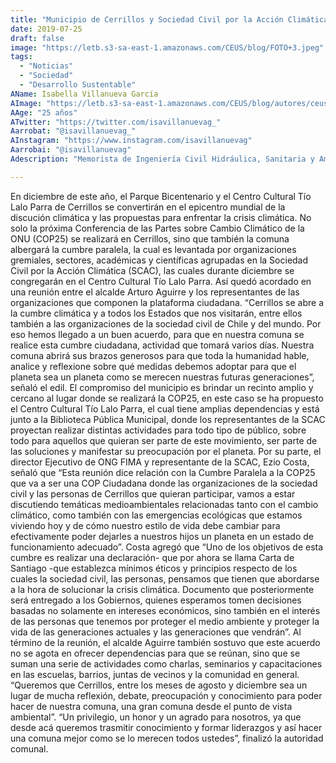 ```yaml
---
title: "Municipio de Cerrillos y Sociedad Civil por la Acción Climática llegan a acuerdo para realizar COP25 Paralela"
date: 2019-07-25
draft: false
image: "https://letb.s3-sa-east-1.amazonaws.com/CEUS/blog/FOTO+3.jpeg"
tags:
  - "Noticias"
  - "Sociedad"
  - "Desarrollo Sustentable"
AName: Isabella Villanueva García 
AImage: "https://letb.s3-sa-east-1.amazonaws.com/CEUS/blog/autores/ceus_IVillanueva.jpg"
AAge: "25 años"
ATwitter: "https://twitter.com/isavillanuevag_"  
Aarrobat: "@isavillanuevag_"
AInstagram: "https://www.instagram.com/isavillanuevag"
Aarrobai: "@isavillanuevag"
Adescription: "Memorista de Ingeniería Civil Hidráulica, Sanitaria y Ambiental trabajando e investigando en sistemas de tratamientos de aguas residuales con revalorización de recursos y carbono neutral. Actualmente presidenta de la ONG CEUS CHILE que es la red de estudiantes, téncicas/os y profesionales sustentables de Chile. Asesora del IV Congreso Estudiantil Universitario de Sustentabilidad, un espacio único de convergencia de líderes y liderezas sustentables en Chile. ¿Este 2019? Chile en el Escenario Mundial: de cara a la COP25. Apasionada por el Desarrollo Sostenible. Siempre en movimiento y constantemente aprendiendo. Fanática del ODS 17: Alianzas para lograr los objetivos."

---
```


En diciembre de este año, el Parque Bicentenario y el Centro Cultural Tío Lalo Parra de Cerrillos se convertirán en el epicentro mundial de la discución climática y las propuestas para enfrentar la crisis climática.
No solo la próxima Conferencia de las Partes sobre Cambio Climático de la ONU (COP25) se realizará en Cerrillos, sino que también la comuna albergará la cumbre paralela, la cual es levantada por organizaciones gremiales, sectores, académicas y científicas agrupadas en la Sociedad Civil por la Acción Climática (SCAC), las cuales durante diciembre se congregarán en el Centro Cultural Tío Lalo Parra.
Así quedó acordado en una reunión entre el alcalde Arturo Aguirre y los representantes de las organizaciones que componen la plataforma ciudadana. “Cerrillos se abre a la cumbre climática y a todos los Estados que nos visitarán, entre ellos también a las organizaciones de la sociedad civil de Chile y del mundo. Por eso hemos llegado a un buen acuerdo, para que en nuestra comuna se realice esta cumbre ciudadana, actividad que tomará varios días. Nuestra comuna abrirá sus brazos generosos para que toda la humanidad hable, analice y reflexione sobre qué medidas debemos adoptar para que el planeta sea un planeta como se merecen nuestras futuras generaciones”, señaló el edil.
El compromiso del municipio es brindar un recinto amplio y cercano al lugar donde se realizará la COP25, en este caso se ha propuesto el Centro Cultural Tío Lalo Parra, el cual tiene amplias dependencias y está junto a la Biblioteca Pública Municipal, donde los representantes de la SCAC proyectan realizar distintas actividades para todo tipo de público, sobre todo para aquellos que quieran ser parte de este movimiento, ser parte de las soluciones y manifestar su preocupación por el planeta.
Por su parte, el director Ejecutivo de ONG FIMA y representante de la SCAC, Ezio Costa, señaló que “Esta reunión dice relación con la Cumbre Paralela a la COP25 que va a ser una COP Ciudadana donde las organizaciones de la sociedad civil y las personas de Cerrillos que quieran participar, vamos a estar discutiendo temáticas medioambientales relacionadas tanto con el cambio climático, como también con las emergencias ecológicas que estamos viviendo hoy y de cómo nuestro estilo de vida debe cambiar para efectivamente poder dejarles a nuestros hijos un planeta en un estado de funcionamiento adecuado”. Costa agregó que “Uno de los objetivos de esta cumbre es realizar una declaración- que por ahora se llama Carta de Santiago -que establezca mínimos éticos y principios respecto de los cuales la sociedad civil, las personas, pensamos que tienen que abordarse a la hora de solucionar la crisis climática. Documento que posteriormente será entregado a los Gobiernos, quienes esperamos tomen decisiones basadas no solamente en intereses económicos, sino también en el interés de las personas que tenemos por proteger el medio ambiente y proteger la vida de las generaciones actuales y las generaciones que vendrán”.
Al término de la reunión, el alcalde Aguirre también sostuvo que este acuerdo no se agota en ofrecer dependencias para que se reúnan, sino que se suman una serie de actividades como charlas, seminarios y capacitaciones en las escuelas, barrios, juntas de vecinos y la comunidad en general. “Queremos que Cerrillos, entre los meses de agosto y diciembre sea un lugar de mucha reflexión, debate, preocupación y conocimiento para poder hacer de nuestra comuna, una gran comuna desde el punto de vista ambiental”. “Un privilegio, un honor y un agrado para nosotros, ya que desde acá queremos trasmitir conocimiento y formar liderazgos y así hacer una comuna mejor como se lo merecen todos ustedes”, finalizó la autoridad comunal.
